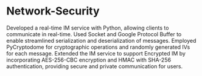 # Network-Security
Developed a real-time IM service with Python, allowing clients to communicate in real-time.
Used Socket and Google Protocol Buffer to enable streamlined serialization and deserialization of messages.
Employed PyCryptodome for cryptographic operations and randomly generated IVs for each message.
Extended the IM service to support Encrypted IM by incorporating AES-256-CBC encryption and HMAC with SHA-256 authentication, providing secure and private communication for users.
